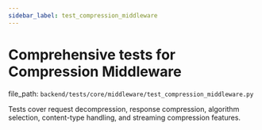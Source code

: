 ```yaml
---
sidebar_label: test_compression_middleware
---
```


# Comprehensive tests for Compression Middleware

  file_path: `backend/tests/core/middleware/test_compression_middleware.py`

Tests cover request decompression, response compression, algorithm selection,
content-type handling, and streaming compression features.
